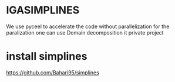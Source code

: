 # IGASIMPLINES
We use pyceel to accelerate the code without parallelization for the paralization one can use Domain decomposition it private project
# install simplines
https://github.com/Bahari95/simplines
